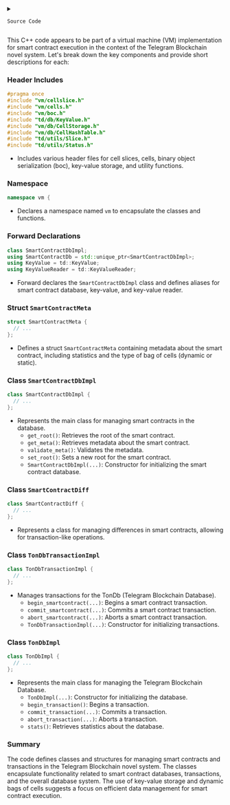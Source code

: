 <details>


  <summary>

    Source Code
    
  </summary>

```C++

#pragma once
#include "vm/cellslice.h"
#include "vm/cells.h"
#include "vm/boc.h"
#include "td/db/KeyValue.h"
#include "vm/db/CellStorage.h"
#include "vm/db/CellHashTable.h"

#include "td/utils/Slice.h"
#include "td/utils/Status.h"

namespace vm {
class SmartContractDbImpl;
using SmartContractDb = std::unique_ptr<SmartContractDbImpl>;
using KeyValue = td::KeyValue;
using KeyValueReader = td::KeyValueReader;

struct SmartContractMeta {
  DynamicBagOfCellsDb::Stats stats;
  enum BagOfCellsType { Dynamic, Static } type{Static};

  template <class StorerT>
  void store(StorerT &storer) const;
  template <class ParserT>
  void parse(ParserT &parser);
};

class SmartContractDbImpl {
 public:
  Ref<Cell> get_root();
  SmartContractMeta get_meta();
  td::Status validate_meta();

  void set_root(Ref<Cell> new_root);

  SmartContractDbImpl(td::Slice hash, std::shared_ptr<KeyValueReader> kv);

 private:
  std::string hash_;
  std::shared_ptr<KeyValueReader> kv_;

  bool sync_root_with_db_{false};
  Ref<Cell> db_root_;
  Ref<Cell> new_root_;
  SmartContractMeta meta_;
  bool is_dynamic_commit_;
  std::string boc_to_commit_;

  std::unique_ptr<DynamicBagOfCellsDb> cell_db_;
  std::unique_ptr<BagOfCells> bag_of_cells_;

  friend class SmartContractDiff;
  friend class TonDbTransactionImpl;

  void sync_root_with_db();

  td::Slice hash() const {
    return hash_;
  }

  void prepare_transaction();
  void commit_transaction(KeyValue &kv);

  void set_reader(std::shared_ptr<KeyValueReader> reader);

  bool is_dynamic() const;
  void prepare_commit_dynamic(bool force);
  void prepare_commit_static(bool force);
  bool is_root_changed() const;
};

class SmartContractDiff {
 public:
  explicit SmartContractDiff(SmartContractDb db) : db_(std::move(db)) {
    db_->prepare_transaction();
  }

  SmartContractDb extract_smartcontract() {
    return std::move(db_);
  }

  td::Slice hash() const {
    return db_->hash();
  }

  void commit_transaction(KeyValue &kv) {
    db_->commit_transaction(kv);
  }

 private:
  SmartContractDb db_;
};

class TonDbTransactionImpl;
using TonDbTransaction = std::unique_ptr<TonDbTransactionImpl>;
class TonDbTransactionImpl {
 public:
  SmartContractDb begin_smartcontract(td::Slice hash = {});

  void commit_smartcontract(SmartContractDb txn);
  void commit_smartcontract(SmartContractDiff txn);

  void abort_smartcontract(SmartContractDb txn);
  void abort_smartcontract(SmartContractDiff txn);

  TonDbTransactionImpl(std::shared_ptr<KeyValue> kv);

 private:
  std::shared_ptr<KeyValue> kv_;
  std::shared_ptr<KeyValueReader> reader_;
  td::uint64 generation_{0};

  struct SmartContractInfo {
    bool is_inited{false};
    td::uint64 generation_{0};
    std::string hash;
    SmartContractDb smart_contract_db;
    bool operator<(const SmartContractInfo &other) const {
      return hash < other.hash;
    }
    friend bool operator<(const SmartContractInfo &info, td::Slice hash) {
      return info.hash < hash;
    }
    friend bool operator<(td::Slice hash, const SmartContractInfo &info) {
      return hash < info.hash;
    }
  };

  CellHashTable<SmartContractInfo> contracts_;

  KeyValue &kv() {
    return *kv_;
  }
  friend class TonDbImpl;

  void begin();
  void commit();
  void abort();
  void clear_cache();

  void end_smartcontract(SmartContractDb smart_contract);
};

class TonDbImpl;
using TonDb = std::unique_ptr<TonDbImpl>;
class TonDbImpl {
 public:
  TonDbImpl(std::unique_ptr<KeyValue> kv);
  ~TonDbImpl();
  TonDbTransaction begin_transaction();
  void commit_transaction(TonDbTransaction transaction);
  void abort_transaction(TonDbTransaction transaction);
  void clear_cache();
  static td::Result<TonDb> open(td::Slice path);
  std::string stats() const;

 private:
  std::shared_ptr<KeyValue> kv_;
  TonDbTransaction transaction_;
};
}  // namespace vm



```



</details>

This C++ code appears to be part of a virtual machine (VM) implementation for smart contract execution in the context of the Telegram Blockchain novel system. Let's break down the key components and provide short descriptions for each:

### Header Includes
```cpp
#pragma once
#include "vm/cellslice.h"
#include "vm/cells.h"
#include "vm/boc.h"
#include "td/db/KeyValue.h"
#include "vm/db/CellStorage.h"
#include "vm/db/CellHashTable.h"
#include "td/utils/Slice.h"
#include "td/utils/Status.h"
```
- Includes various header files for cell slices, cells, binary object serialization (boc), key-value storage, and utility functions.

### Namespace
```cpp
namespace vm {
```
- Declares a namespace named `vm` to encapsulate the classes and functions.

### Forward Declarations
```cpp
class SmartContractDbImpl;
using SmartContractDb = std::unique_ptr<SmartContractDbImpl>;
using KeyValue = td::KeyValue;
using KeyValueReader = td::KeyValueReader;
```
- Forward declares the `SmartContractDbImpl` class and defines aliases for smart contract database, key-value, and key-value reader.

### Struct `SmartContractMeta`
```cpp
struct SmartContractMeta {
  // ...
};
```
- Defines a struct `SmartContractMeta` containing metadata about the smart contract, including statistics and the type of bag of cells (dynamic or static).

### Class `SmartContractDbImpl`
```cpp
class SmartContractDbImpl {
  // ...
};
```
- Represents the main class for managing smart contracts in the database.
  - `get_root()`: Retrieves the root of the smart contract.
  - `get_meta()`: Retrieves metadata about the smart contract.
  - `validate_meta()`: Validates the metadata.
  - `set_root()`: Sets a new root for the smart contract.
  - `SmartContractDbImpl(...)`: Constructor for initializing the smart contract database.

### Class `SmartContractDiff`
```cpp
class SmartContractDiff {
  // ...
};
```
- Represents a class for managing differences in smart contracts, allowing for transaction-like operations.

### Class `TonDbTransactionImpl`
```cpp
class TonDbTransactionImpl {
  // ...
};
```
- Manages transactions for the TonDb (Telegram Blockchain Database).
  - `begin_smartcontract(...)`: Begins a smart contract transaction.
  - `commit_smartcontract(...)`: Commits a smart contract transaction.
  - `abort_smartcontract(...)`: Aborts a smart contract transaction.
  - `TonDbTransactionImpl(...)`: Constructor for initializing transactions.

### Class `TonDbImpl`
```cpp
class TonDbImpl {
  // ...
};
```
- Represents the main class for managing the Telegram Blockchain Database.
  - `TonDbImpl(...)`: Constructor for initializing the database.
  - `begin_transaction()`: Begins a transaction.
  - `commit_transaction(...)`: Commits a transaction.
  - `abort_transaction(...)`: Aborts a transaction.
  - `stats()`: Retrieves statistics about the database.

### Summary
The code defines classes and structures for managing smart contracts and transactions in the Telegram Blockchain novel system. The classes encapsulate functionality related to smart contract databases, transactions, and the overall database system. The use of key-value storage and dynamic bags of cells suggests a focus on efficient data management for smart contract execution.
